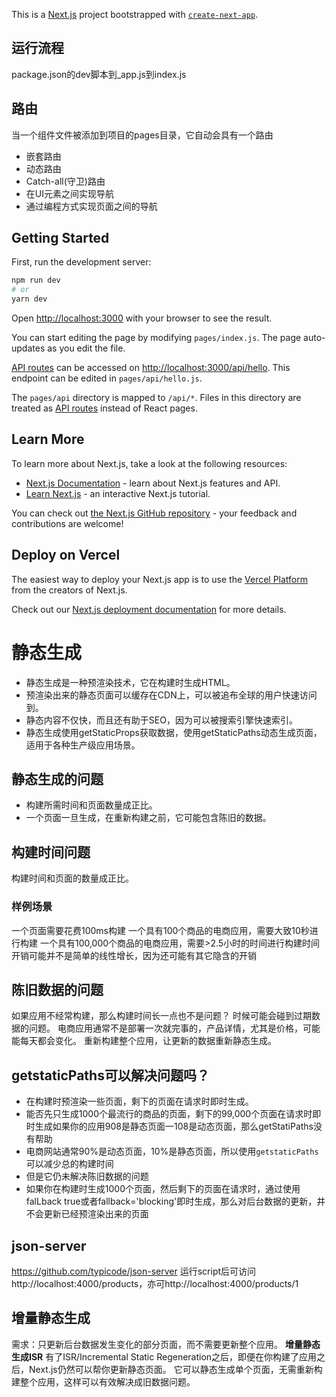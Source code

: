 This is a [Next.js](https://nextjs.org/) project bootstrapped with [`create-next-app`](https://github.com/vercel/next.js/tree/canary/packages/create-next-app).
## 运行流程
package.json的dev脚本到_app.js到index.js
## 路由
当一个组件文件被添加到项目的pages目录，它自动会具有一个路由
- 嵌套路由
- 动态路由
- Catch-all(守卫)路由
- 在UI元素之间实现导航
- 通过编程方式实现页面之间的导航
## Getting Started

First, run the development server:

```bash
npm run dev
# or
yarn dev
```

Open [http://localhost:3000](http://localhost:3000) with your browser to see the result.

You can start editing the page by modifying `pages/index.js`. The page auto-updates as you edit the file.

[API routes](https://nextjs.org/docs/api-routes/introduction) can be accessed on [http://localhost:3000/api/hello](http://localhost:3000/api/hello). This endpoint can be edited in `pages/api/hello.js`.

The `pages/api` directory is mapped to `/api/*`. Files in this directory are treated as [API routes](https://nextjs.org/docs/api-routes/introduction) instead of React pages.

## Learn More

To learn more about Next.js, take a look at the following resources:

- [Next.js Documentation](https://nextjs.org/docs) - learn about Next.js features and API.
- [Learn Next.js](https://nextjs.org/learn) - an interactive Next.js tutorial.

You can check out [the Next.js GitHub repository](https://github.com/vercel/next.js/) - your feedback and contributions are welcome!

## Deploy on Vercel

The easiest way to deploy your Next.js app is to use the [Vercel Platform](https://vercel.com/new?utm_medium=default-template&filter=next.js&utm_source=create-next-app&utm_campaign=create-next-app-readme) from the creators of Next.js.

Check out our [Next.js deployment documentation](https://nextjs.org/docs/deployment) for more details.
# 静态生成
* 静态生成是一种预渲染技术，它在构建时生成HTML。
* 预渲染出来的静态页面可以缓存在CDN上，可以被追布全球的用户快速访问到。
* 静态内容不仅快，而且还有助于SEO，因为可以被搜索引擎快速索引。
* 静态生成使用getStaticProps获取数据，使用getStaticPaths动态生成页面，适用于各种生产级应用场景。
## 静态生成的问题
* 构建所需时间和页面数量成正比。
* 一个页面一旦生成，在重新构建之前，它可能包含陈旧的数据。
## 构建时间问题
构建时间和页面的数量成正比。
### 样例场景
一个页面需要花费100ms构建
一个具有100个商品的电商应用，需要大致10秒进行构建
一个具有100,000个商品的电商应用，需要>2.5小时的时间进行构建时间开销可能并不是简单的线性增长，因为还可能有其它隐含的开销
## 陈旧数据的问题
如果应用不经常构建，那么构建时间长一点也不是问题？
时候可能会碰到过期数据的问题。
电商应用通常不是部署一次就完事的，产品详情，尤其是价格，可能能每天都会变化。
重新构建整个应用，让更新的数据重新静态生成。
## getstaticPaths可以解决问题吗？
* 在构建时预渲染一些页面，剩下的页面在请求时即时生成。
* 能否先只生成1000个最流行的商品的页面，剩下的99,000个页面在请求时即时生成如果你的应用908是静态页面一108是动态页面，那么getStatiPaths没有帮助
* 电商网站通常90%是动态页面，10%是静态页面，所以使用`getstaticPaths`可以减少总的构建时间
* 但是它仍未解决陈旧数据的问题
* 如果你在构建时生成1000个页面，然后剩下的页面在请求时，通过使用falLback true或者fallback='blocking'即时生成，那么对后台数据的更新，井不会更新已经预渲染出来的页面
## json-server
https://github.com/typicode/json-server
运行script后可访问http://localhost:4000/products，亦可http://localhost:4000/products/1
## 增量静态生成
需求：只更新后台数据发生变化的部分页面，而不需要更新整个应用。
**增量静态生成ISR**
有了ISR/Incremental Static Regeneration之后，即便在你构建了应用之后，Next.js仍然可以帮你更新静态页面。
它可以静态生成单个页面，无需重新构建整个应用，这样可以有效解决成旧数据问题。